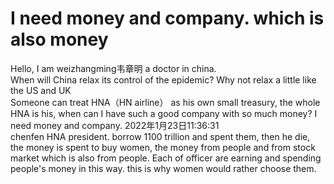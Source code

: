 # I need money and company. which is also money  
Hello, I am weizhangming韦章明 a doctor in china.  
When will China relax its control of the epidemic? Why not relax a little like the US and UK    
Someone can treat HNA（HN airline） as his own small treasury, the whole HNA is his, when can I have such a good company with so much money? I need money and company. 2022年1月23日11:36:31  
chenfen HNA president. borrow 1100 trillion and spent them, then he die, the money is spent to buy women, the money from people and from stock market which is also from people. Each of officer are earning and spending people's money in this way. this is why women would rather choose them.  
